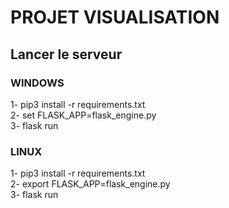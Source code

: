 # PROJET VISUALISATION

## Lancer le serveur
### WINDOWS
1- pip3 install -r requirements.txt    
2- set FLASK_APP=flask_engine.py    
3- flask run    

### LINUX
1- pip3 install -r requirements.txt    
2- export FLASK_APP=flask_engine.py    
3- flask run    